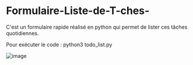 # Formulaire-Liste-de-T-ches-
C'est un formulaire rapide réalisé en python qui permet de lister ces tâches quotidiennes.

Pour exécuter le code : python3 todo_list.py


![image](https://github.com/user-attachments/assets/b4a6c0fc-0312-4c78-a83f-d0539eada71e)
